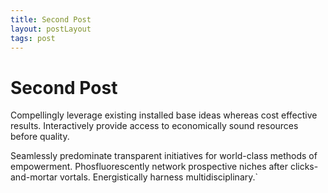 ```yaml
---
title: Second Post
layout: postLayout
tags: post
---
```


# Second Post

Compellingly leverage existing installed base ideas whereas cost effective results. Interactively provide access to economically sound resources before quality.

Seamlessly predominate transparent initiatives for world-class methods of empowerment. Phosfluorescently network prospective niches after clicks-and-mortar vortals. Energistically harness multidisciplinary.`
